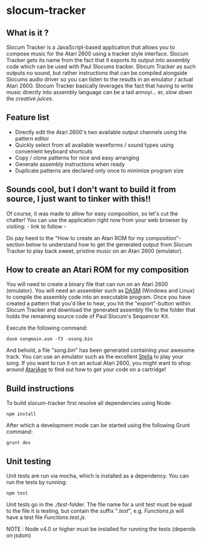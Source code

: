 slocum-tracker
==============

What is it ?
------------

Slocum Tracker is a JavaScript-based application that allows you to compose music for the Atari 2600 using a
tracker style interface. Slocum Tracker gets its name from the fact that it exports its output into assembly
code which can be used with Paul Slocums tracker. Slocum Tracker as such outputs no sound, but rather
instructions that can be compiled alongside Slocums audio driver so you can listen to the results in
an emulator / actual Atari 2600. Slocum Tracker basically leverages the fact that having to write music
directly into assembly language can be a tad annoyi... er, _slow down the creative juices_.

Feature list
------------

- Directly edit the Atari 2600's two available output channels using the pattern editor
- Quickly select from all available waveforms / sound types using convenient keyboard shortcuts
- Copy / clone patterns for nice and easy arranging
- Generate assembly instructions when ready
- Duplicate patterns are declared only once to minimize program size

Sounds cool, but I don't want to build it from source, I just want to tinker with this!!
----------------------------------------------------------------------------------------

Of course, it was made to allow for easy composition, so let's cut the chatter!
You can use the application right now from  your web browser by visiting: - link to follow -

Do pay heed to the "How to create an Atari ROM for my composition"-section below to understand how
to get the generated output from Slocum Tracker to play back sweet, pristine music on an Atari 2600 (emulator).

How to create an Atari ROM for my composition
---------------------------------------------

You will need to create a binary file that can run on an Atari 2600 (emulator). You will need an assembler such as 
[DASM](https://sourceforge.net/projects/dasm-dillon/) (Windows and Linux) to compile the assembly code into an executable
program. Once you have created a pattern that you'd like to hear, you hit the "export"-button within Slocum Tracker and
download the generated assembly file to the folder that holds the remaining source code of Paul Slocum's Sequencer Kit.

Execute the following command:

    dasm songmain.asm -f3 -osong.bin
    
And behold, a file "_song.bin_" has been generated containing your awesome track. You can use an emulator
such as the excellent [Stella](http://stella.sourceforge.net/downloads.php) to play your song. If you want to run it on
an actual Atari 2600, you might want to shop around [AtariAge](https://www.atariage.com/) to find out how to get your
code on a cartridge! 

Build instructions
------------------

To build slocum-tracker first resolve all dependencies using Node:

    npm install
    
After which a development mode can be started using the following Grunt command:

    grunt dev
    
Unit testing
------------

Unit tests are run via mocha, which is installed as a dependency. You can run the tests by running:

    npm test
    
Unit tests go in the _./test_-folder. The file name for a unit test must be equal to the file it is testing, but contain
the suffix "_.test_", e.g. _Functions.js_ will have a test file _Functions.test.js_.

NOTE : Node v4.0 or higher must be installed for running the tests (depends on jsdom)
